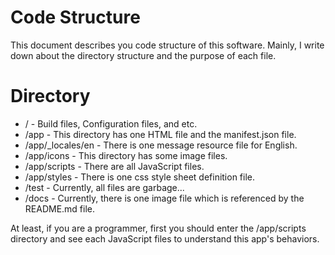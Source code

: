 # Code Structure

This document describes you code structure of this software. Mainly, I write down about the directory structure and the purpose of each file.

# Directory

* / - Build files, Configuration files, and etc.
* /app - This directory has one HTML file and the manifest.json file.
* /app/_locales/en - There is one message resource file for English.
* /app/icons - This directory has some image files.
* /app/scripts - There are all JavaScript files.
* /app/styles - There is one css style sheet definition file.
* /test - Currently, all files are garbage...
* /docs - Currently, there is one image file which is referenced by the README.md file.

At least, if you are a programmer, first you should enter the /app/scripts directory and see each JavaScript files to understand this app's behaviors.


